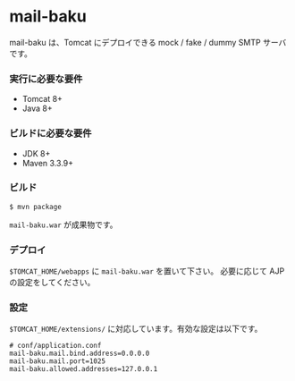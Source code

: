 # mail-baku
mail-baku は、Tomcat にデプロイできる mock / fake / dummy SMTP サーバです。

### 実行に必要な要件
* Tomcat 8+
* Java 8+

### ビルドに必要な要件
* JDK 8+
* Maven 3.3.9+

### ビルド

```
$ mvn package
```
`mail-baku.war` が成果物です。

### デプロイ
`$TOMCAT_HOME/webapps` に `mail-baku.war` を置いて下さい。
必要に応じて AJP の設定をしてください。

### 設定
`$TOMCAT_HOME/extensions/` に対応しています。有効な設定は以下です。
```
# conf/application.conf
mail-baku.mail.bind.address=0.0.0.0
mail-baku.mail.port=1025
mail-baku.allowed.addresses=127.0.0.1
```

